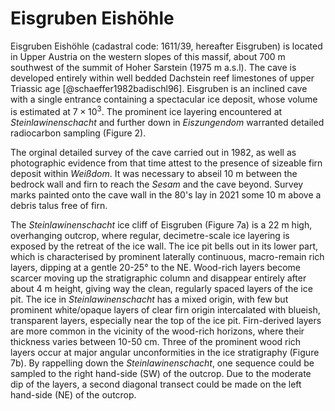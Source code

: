 
# Eisgruben Eishöhle

Eisgruben Eishöhle (cadastral code: 1611/39, hereafter Eisgruben) is located in Upper Austria on the western slopes of this massif, about 700 m southwest of the summit of Hoher Sarstein (1975 m a.s.l).
The cave is developed entirely within well bedded Dachstein reef limestones of upper Triassic age [@schaeffer1982badischl96].
Eisgruben is an inclined cave with a single entrance containing a spectacular ice deposit, whose volume is estimated at $7 \times 10 ^3$.
The prominent ice layering encountered at *Steinlawinenschacht* and further down in *Eiszungendom* warranted detailed radiocarbon sampling (Figure 2).

The orginal detailed survey of the cave carried out in 1982, as well as photographic evidence from that time attest to the presence of sizeable firn deposit within *Weißdom*.
It was necessary to abseil 10 m between the bedrock wall and firn to reach the *Sesam* and the cave beyond.
Survey marks painted onto the cave wall in the 80's lay in 2021 some 10 m above a debris talus free of firn.


The _Steinlawinenschacht_ ice cliff of Eisgruben (Figure 7a) is a 22 m high, overhanging outcrop, where regular, decimetre-scale ice layering is exposed by the retreat of the ice wall.
The ice pit bells out in its lower part, which is characterised by prominent laterally continuous, macro-remain rich layers, dipping at a gentle 20-25° to the NE. 
Wood-rich layers become scarcer moving up the stratigraphic column and disappear entirely after about 4 m height, giving way the clean, regularly spaced layers of the ice pit.
The ice in _Steinlawinenschacht_ has a mixed origin, with few but prominent white/opaque layers of clear firn origin intercalated with blueish, transparent layers, especially near the top of the ice pit. 
Firn-derived layers are more common in the vicinity of the wood-rich horizons, where their thickness varies between 10-50 cm.
Three of the prominent wood rich layers occur at major angular unconformities in the ice stratigraphy (Figure 7b).
By rappelling down the _Steinlawinenschacht_, one sequence could be sampled to the right hand-side (SW) of the outcrop. 
Due to the moderate dip of the layers, a second diagonal transect could be made on the left hand-side (NE) of the outcrop. 
